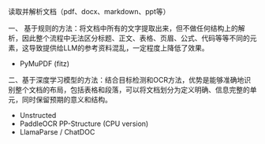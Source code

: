 读取并解析文档（pdf、docx、markdown、ppt等）

一、 基于规则的方法：将文档中所有的文字提取出来，但不做任何结构上的解析，因此整个流程中无法区分标题、正文、表格、页眉、公式、代码等等不同的元素，这导致提供给LLM的参考资料混乱，一定程度上降低了效果。

- PyMuPDF (fitz)

二、基于深度学习模型的方法：结合目标检测和OCR方法，优势是能够准确地识别整个文档的布局，包括表格和段落，可以将文档划分为定义明确、信息完整的单元，同时保留预期的意义和结构。

- Unstructed
- PaddleOCR PP-Structure (CPU version)
- LlamaParse / ChatDOC
